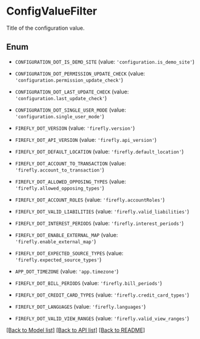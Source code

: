 # ConfigValueFilter

Title of the configuration value.

## Enum

* `CONFIGURATION_DOT_IS_DEMO_SITE` (value: `'configuration.is_demo_site'`)

* `CONFIGURATION_DOT_PERMISSION_UPDATE_CHECK` (value: `'configuration.permission_update_check'`)

* `CONFIGURATION_DOT_LAST_UPDATE_CHECK` (value: `'configuration.last_update_check'`)

* `CONFIGURATION_DOT_SINGLE_USER_MODE` (value: `'configuration.single_user_mode'`)

* `FIREFLY_DOT_VERSION` (value: `'firefly.version'`)

* `FIREFLY_DOT_API_VERSION` (value: `'firefly.api_version'`)

* `FIREFLY_DOT_DEFAULT_LOCATION` (value: `'firefly.default_location'`)

* `FIREFLY_DOT_ACCOUNT_TO_TRANSACTION` (value: `'firefly.account_to_transaction'`)

* `FIREFLY_DOT_ALLOWED_OPPOSING_TYPES` (value: `'firefly.allowed_opposing_types'`)

* `FIREFLY_DOT_ACCOUNT_ROLES` (value: `'firefly.accountRoles'`)

* `FIREFLY_DOT_VALID_LIABILITIES` (value: `'firefly.valid_liabilities'`)

* `FIREFLY_DOT_INTEREST_PERIODS` (value: `'firefly.interest_periods'`)

* `FIREFLY_DOT_ENABLE_EXTERNAL_MAP` (value: `'firefly.enable_external_map'`)

* `FIREFLY_DOT_EXPECTED_SOURCE_TYPES` (value: `'firefly.expected_source_types'`)

* `APP_DOT_TIMEZONE` (value: `'app.timezone'`)

* `FIREFLY_DOT_BILL_PERIODS` (value: `'firefly.bill_periods'`)

* `FIREFLY_DOT_CREDIT_CARD_TYPES` (value: `'firefly.credit_card_types'`)

* `FIREFLY_DOT_LANGUAGES` (value: `'firefly.languages'`)

* `FIREFLY_DOT_VALID_VIEW_RANGES` (value: `'firefly.valid_view_ranges'`)

[[Back to Model list]](../README.md#documentation-for-models) [[Back to API list]](../README.md#documentation-for-api-endpoints) [[Back to README]](../README.md)


